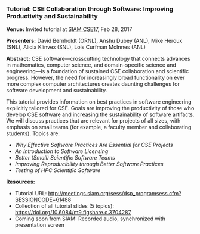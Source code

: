 ### Tutorial: CSE Collaboration through Software: Improving Productivity and Sustainability

**Venue:** Invited tutorial at [SIAM CSE17](https://www.siam.org/meetings/cse17/), Feb 28, 2017

**Presenters:**  David Bernholdt (ORNL), Anshu Dubey (ANL), Mike Heroux (SNL), Alicia Klinvex (SNL), Lois Curfman McInnes (ANL)

**Abstract:** CSE software—crosscutting technology that connects advances in mathematics, computer science, and domain-specific science and engineering—is a foundation of sustained CSE collaboration and scientific progress. However, the need for increasingly broad functionality on ever more complex computer architectures creates daunting challenges for software development and sustainability.

This tutorial provides information on best practices in software engineering explicitly tailored for CSE. Goals are improving the productivity of those who develop CSE software and increasing the sustainability of software artifacts. We will discuss practices that are relevant for projects of all sizes, with emphasis on small teams (for example, a faculty member and collaborating students).  Topics are:

- _Why Effective Software Practices Are Essential for CSE Projects_
- _An Introduction to Software Licensing_
- _Better (Small) Scientific Software Teams_
- _Improving Reproducibility through Better Software Practices_
- _Testing of HPC Scientific Software_

**Resources:**
- Tutorial URL: http://meetings.siam.org/sess/dsp_programsess.cfm?SESSIONCODE=61488
- Collection of all tutorial slides (5 topics): https://doi.org/10.6084/m9.figshare.c.3704287
- Coming soon from SIAM: Recorded audio, synchronized with presentation screen

<!--- 
Categories: Planning, Reliability, Collaboration, Individual Productivity
Topics: improving productivity and sustainability, reproducibility, testing, continuous integration testing, licensing, strategies for more effective teams, personal kanban
Tags: tutorial
Level: 2 
Prerequisites: WhatIsSoftwareProductivity.md 
Aggregate: subresource
--->
